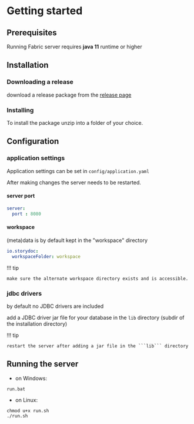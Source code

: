 # Getting started

## Prerequisites

Running Fabric server requires __java 11__ runtime or higher

## Installation

### Downloading a release

download a release package from the [release page](https://github.com/storydoc-io/fabric/releases) 

### Installing

To install the package unzip into a folder of your choice.

## Configuration

### application settings

Application settings can be set in ```config/application.yaml```

After making changes the server needs to be restarted.

#### server port 

``` yaml
server:
  port : 8080
```

#### workspace

(meta)data is by default kept in the "workspace" directory

``` yaml
io.storydoc:
  workspaceFolder: workspace
```

!!! tip 

    make sure the alternate workspace directory exists and is accessible.  


### jdbc drivers

by default no JDBC drivers are included

add a JDBC driver jar file for your database in the ```lib``` directory (subdir of the installation directory) 

!!! tip

    restart the server after adding a jar file in the ```lib``` directory    

## Running the server

- on Windows: 
```
run.bat
```
- on Linux:
```
chmod u+x run.sh
./run.sh
```

